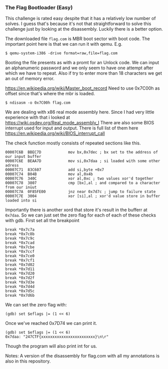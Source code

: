 ### The Flag Bootloader (Easy)

This challenge is rated easy despite that it has a relatively low number of solves. I guess that's because it's not that straightforward to solve this challenge just by looking at the disassembly. Luckily there is a better option.

The downloaded file `flag.com` is MBR boot sector with boot code. The important point here is that we can run it with qemu.
E.g.
```
$ qemu-system-i386 -drive format=raw,file=flag.com
```

Booting the file presents as with a promt for an Unlock code. We can input an alphanumeric password and we only seem to have one attempt after which we have to repeat. Also if try to enter more than 18 characters we get an out of memory error.

https://en.wikipedia.org/wiki/Master_boot_record
Need to use 0x7C00h as offset since that's where the mbr is loaded. 
```
$ ndisasm -o 0x7C00h flag.com
```
We are dealing with x86 real mode assembly here. Since I had very little experience with that i looked at 
https://wiki.osdev.org/Real_mode_assembly_I
There are also some BIOS interrupt used for input and output. There is full list of them here
https://en.wikipedia.org/wiki/BIOS_interrupt_call

The check function mostly consists of repeated sections like this. 
```
00007C6B  BBEC7D            mov bx,0x7dec ; bx set to the address of our input buffer
00007C6E  BEAA7D            mov si,0x7daa ; si loaded with some other adress
00007C71  83C607            add si,byte +0x7
00007C74  B04B              mov al,0x4b
00007C76  340C              xor al,0xc ; two values xor'd together
00007C78  3807              cmp [bx],al ; and compared to a character from our inüut
00007C7A  0F85FE00          jnz near 0x7d7c ; jump to failure state
00007C7E  3004              xor [si],al ; xor'd value store in buffer loaded into si
```

Importantly there is another xord that store it's result in the bufferr at `0x7daa`. So we can just set the zero flag for each of each of these checks with gdb. First set all the breakpoint
```
break *0x7c7a
break *0x7c8b
break *0x7c9c
break *0x7cad
break *0x7cbe
break *0x7ccf
break *0x7ce0
break *0x7cf1
break *0x7d02
break *0x7d11
break *0x7d20
break *0x7d2f
break *0x7d3e
break *0x7d4d
break *0x7d5c
break *0x7d6b
```
We can set the zero flag with:
```
(gdb) set $eflags |= (1 << 6)
```
Once we've reached 0x7D74 we can print it.
```
(gdb) set $eflags |= (1 << 6)
0x7daa: "247CTF{xxxxxxxxxxxxxxxxxxxxxxxx}\n\r"
```
Though the program will also print int for us. 

Notes:
A version of the disassembly for flag.com with all my annotations is also in this repository.
